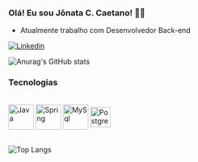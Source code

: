 
### Olá! Eu sou Jônata C. Caetano! 🖐🏽

- Atualmente trabalho com Desenvolvedor Back-end

[![Linkedin](https://img.shields.io/badge/LinkedIn-0077B5?style=for-the-badge&logo=linkedin&logoColor=white)](https://www.linkedin.com/in/j%C3%B4nata-cardoso-caetano-38203763/)
    
![Anurag's GitHub stats](https://github-readme-stats.vercel.app/api?username=Jonata-Caetano&show_icons=true&theme=radical)

### Tecnologias

<div style="display: inline_block"><br>
 <img align="center" alt="Java" height="50" widht="50" src="https://cdn.jsdelivr.net/gh/devicons/devicon/icons/java/java-original-wordmark.svg" />
<img align="center" alt="Spring" height="50" widht="50" src="https://cdn.jsdelivr.net/gh/devicons/devicon/icons/spring/spring-original-wordmark.svg" />
<img align="center" alt="MySql" height="50" widht="40"src="https://cdn.jsdelivr.net/gh/devicons/devicon/icons/mysql/mysql-original-wordmark.svg" />
<img align="center" alt="PostgreSql" height="40" widht="40"src="https://cdn.jsdelivr.net/gh/devicons/devicon/icons/postgresql/postgresql-original-wordmark.svg" />
</div><br>

![Top Langs](https://github-readme-stats.vercel.app/api/top-langs/?username=Jonata-Caetano&layout=compact)
